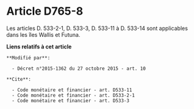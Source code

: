 # Article D765-8

Les articles D. 533-2-1, D. 533-3, D. 533-11 à D. 533-14 sont applicables dans les îles Wallis et Futuna.

**Liens relatifs à cet article**

	**Modifié par**:

	  - Décret n°2015-1362 du 27 octobre 2015 - art. 10

	**Cite**:

	  - Code monétaire et financier - art. D533-11
	  - Code monétaire et financier - art. D533-2-1
	  - Code monétaire et financier - art. D533-3
